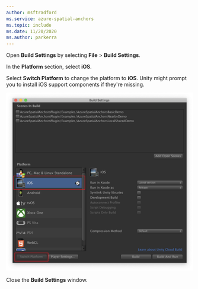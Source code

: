 ```yaml
---
author: msftradford
ms.service: azure-spatial-anchors
ms.topic: include
ms.date: 11/20/2020
ms.author: parkerra
---
```

Open **Build Settings** by selecting **File** > **Build Settings**.

In the **Platform** section, select **iOS**.

Select **Switch Platform** to change the platform to **iOS**. Unity might prompt you to install iOS support components if they're missing.

![Screenshot of the Unity Build Settings window.](./media/spatial-anchors-unity/unity-ios-build-settings.png)

Close the **Build Settings** window.

